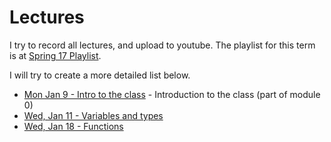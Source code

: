 Lectures
===

I try to record all lectures, and upload to youtube. The playlist for this term is at [Spring 17 Playlist](https://www.youtube.com/playlist?list=PLK5RwQeVk5Yw_TW0LTouoJBTWzSM9HsG7).

I will try to create a more detailed list below.

* [Mon Jan 9 - Intro to the class](https://youtu.be/VXJej8rnAnA) - Introduction to the class (part of module 0)
* [Wed, Jan 11 - Variables and types](https://youtu.be/Sp5W1rh-xLk)
* [Wed, Jan 18 - Functions](https://youtu.be/TwSHkGxBSaI)
 
